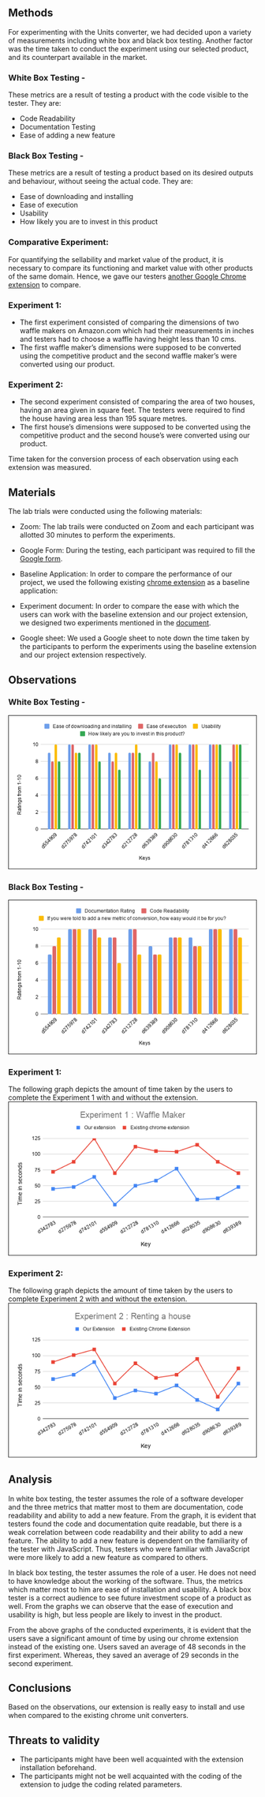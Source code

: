 ## Methods
For experimenting with the Units converter, we had decided upon a variety of measurements including white box and black box testing. Another factor was the time taken to conduct the experiment using our selected product, and its counterpart available in the market. <br>

### White Box Testing - <br>
These metrics are a result of testing a product with the code visible to the tester. They are: <br>
 - Code Readability <br>
 - Documentation Testing <br>
 - Ease of adding a new feature <br>

### Black Box Testing - <br>
These metrics are a result of testing a product based on its desired outputs and behaviour, without seeing the actual code. They are: <br>
 - Ease of downloading and installing <br>
 - Ease of execution <br>
 - Usability <br>
 - How likely you are to invest in this product <br>
 
### Comparative Experiment: 
For quantifying the sellability and market value of the product, it is necessary to compare its functioning and market value with other products of the same domain. Hence, we gave our testers [another Google Chrome extension](https://chrome.google.com/webstore/detail/unit-converter/igjeajmonjofckmiheidpmebpmdbbiam?hl=en) to compare.

### Experiment 1: <br>
 - The first experiment consisted of comparing the dimensions of two waffle makers on Amazon.com which had their measurements in inches and testers had to choose a waffle having height less than 10 cms. 
 - The first waffle maker’s dimensions were supposed to be converted using the competitive product and the second waffle maker’s were converted using our product. <br>
### Experiment 2: <br>
 - The second experiment consisted of comparing the area of two houses, having an area given in square feet. The testers were required to find the house having area less than 195 square metres. 
 - The first house’s dimensions were supposed to be converted using the competitive product and the second house’s were converted using our product. <br>
  
Time taken for the conversion process of each observation using each extension was measured. 



## Materials

The lab trials were conducted using the following materials:

- Zoom: The lab trails were conducted on Zoom and each participant was allotted 30 minutes to perform the experiments.
 
- Google Form: During the testing, each participant was required to fill the [Google form](https://docs.google.com/forms/d/e/1FAIpQLSexJgJxwnPkSr_mYZVBqKQKKGYIQtdvx88kXuYoqzIDqBUddw/viewform?usp=sf_link).
  
- Baseline Application: In order to compare the performance of our project, we used the following existing [chrome extension](https://chrome.google.com/webstore/detail/unit-converter/igjeajmonjofckmiheidpmebpmdbbiam?hl=en) as a baseline application:
 
- Experiment document: In order to compare the ease with which the users can work with the baseline extension and our project extension, we designed two experiments mentioned in the [document](https://docs.google.com/document/d/1IfqAOpouN26ex-qVaURnJih9sjpZKCe4Gb8T8-OF4h4/edit).

- Google sheet:
We used a Google sheet to note down the time taken by the participants to perform the experiments using the baseline extension and our project extension respectively.
 
 
 
 
 
 
 


## Observations

### White Box Testing - <br>
![image](https://github.com/AlishaShahane/units_converter_extension/blob/master/images/first.png)
### Black Box Testing - <br>
![image](https://github.com/AlishaShahane/units_converter_extension/blob/master/images/second.png)
### Experiment 1: <br>
The following graph depicts the amount of time taken by the users to complete the Experiment 1 with and without the extension.
![image](https://github.com/AlishaShahane/units_converter_extension/blob/master/images/image1_final.png)

### Experiment 2: <br>
The following graph depicts the amount of time taken by the users to complete Experiment 2 with and without the extension.
![image](https://github.com/AlishaShahane/units_converter_extension/blob/master/images/exp2_final.png)
## Analysis
In white box testing, the tester assumes the role of a software developer and the three metrics that matter most to them are documentation, code readability and ability to add a new feature. From the graph, it is evident that testers found the code and documentation quite readable, but there is a weak correlation between code readability and their ability to add a new feature. The ability to add a new feature is dependent on the familiarity of the tester with JavaScript. Thus, testers who were familiar with JavaScript were more likely to add a new feature as compared to others.

In black box testing, the tester assumes the role of a user. He does not need to have knowledge about the working of the software. Thus, the metrics which matter most to him are ease of installation and usability. A black box tester is a correct audience to see future investment scope of a product as well. From the graphs we can observe that the ease of execution and usability is high, but less people are likely to invest in the product.

From the above graphs of the conducted experiments, it is evident that the users save a significant amount of time by using our chrome extension instead of the existing one.
Users saved an average of 48 seconds in the first experiment. Whereas, they saved an average of 29 seconds in the second experiment.


## Conclusions 
Based on the observations, our extension is really easy to install and use when compared to the existing chrome unit converters. 
## Threats to validity
- The participants might have been well acquainted with the extension installation beforehand.
- The participants might not be well acquainted with the coding of the extension to judge the coding related parameters.


